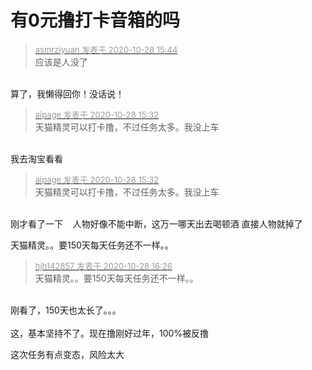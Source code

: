 # 有0元撸打卡音箱的吗


<div class="quote"><blockquote><font size="2"><a href="https://www.hostloc.com/forum.php?mod=redirect&amp;goto=findpost&amp;pid=9364397&amp;ptid=759426" target="_blank"><font color="#999999">asmrziyuan 发表于 2020-10-28 15:44</font></a></font><br />
应该是人没了</blockquote></div><br />
算了，我懒得回你！没话说！

<div class="quote"><blockquote><font size="2"><a href="https://www.hostloc.com/forum.php?mod=redirect&amp;goto=findpost&amp;pid=9364334&amp;ptid=759426" target="_blank"><font color="#999999">aipage 发表于 2020-10-28 15:32</font></a></font><br />
天猫精灵可以打卡撸，不过任务太多。我没上车</blockquote></div><br />
我去淘宝看看

<div class="quote"><blockquote><font size="2"><a href="https://www.hostloc.com/forum.php?mod=redirect&amp;goto=findpost&amp;pid=9364334&amp;ptid=759426" target="_blank"><font color="#999999">aipage 发表于 2020-10-28 15:32</font></a></font><br />
天猫精灵可以打卡撸，不过任务太多。我没上车</blockquote></div><br />
刚才看了一下&nbsp; &nbsp; 人物好像不能中断，这万一哪天出去喝顿酒 直接人物就掉了

天猫精灵。。要150天<img src="static/image/smiley/default/lol.gif" smilieid="12" border="0" alt="" />每天任务还不一样。。

<div class="quote"><blockquote><font size="2"><a href="https://www.hostloc.com/forum.php?mod=redirect&amp;goto=findpost&amp;pid=9364667&amp;ptid=759426" target="_blank"><font color="#999999">hjh142857 发表于 2020-10-28 16:26</font></a></font><br />
天猫精灵。。要150天每天任务还不一样。。</blockquote></div><br />
刚看了，150天也太长了。。。<br />
<br />
这，基本坚持不了。现在撸刚好过年，100%被反撸

这次任务有点变态，风险太大<img id="aimg_bM5r3" onclick="zoom(this, this.src, 0, 0, 0)" class="zoom" src="https://cdn.jsdelivr.net/gh/hishis/forum-master/public/images/patch.gif" onmouseover="img_onmouseoverfunc(this)" onload="thumbImg(this)" border="0" alt="" />
